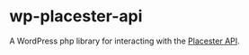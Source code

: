 # wp-placester-api

A WordPress php library for interacting with the [Placester API](https://placester.com/developers/placester-api/).
